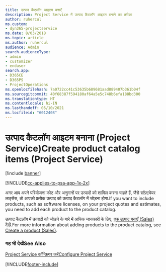 ```yaml
---
title: उत्पाद कैटलॉग आइटम बनाएँ
description: Project Service में उत्पाद कैटलॉग आइटम बनाने का तरीका
author: ruhercul
ms.custom:
- dyn365-projectservice
ms.date: 8/03/2018
ms.topic: article
ms.author: ruhercul
audience: Admin
search.audienceType:
- admin
- customizer
- enduser
search.app:
- D365CE
- D365PS
- ProjectOperations
ms.openlocfilehash: 7a0722cc41c53635b689681aad889407b361b04f
ms.sourcegitcommit: 40f68387f594180af64a5e5c748b6efa188bd300
ms.translationtype: HT
ms.contentlocale: hi-IN
ms.lasthandoff: 05/10/2021
ms.locfileid: "6012408"
---
```

# <a name="create-product-catalog-items-project-service"></a><span data-ttu-id="ae04f-103">उत्पाद कैटलॉग आइटम बनाना (Project Service)</span><span class="sxs-lookup"><span data-stu-id="ae04f-103">Create product catalog items (Project Service)</span></span>

[!include [banner](../includes/psa-now-project-operations.md)]

[!INCLUDE[cc-applies-to-psa-app-1x-2x](../includes/cc-applies-to-psa-app-1x-2x.md)]

<span data-ttu-id="ae04f-104">अगर आप अपने परियोजना कोट और अनुमानों पर उत्पादों को शामिल करना चाहते हैं, जैसे सॉफ़्टवेयर लाइसेंस, तो आपको प्रत्येक उत्पाद को उत्पाद कैटलॉग में जोड़ना होगा.</span><span class="sxs-lookup"><span data-stu-id="ae04f-104">If you want to include products, such as software licenses, on your project quotes and estimates, you need to add each product to the product catalog.</span></span>  
  
 <span data-ttu-id="ae04f-105">उत्पाद कैटलॉग में उत्पादों को जोड़ने के बारे में अधिक जानकारी के लिए, [एक उत्पाद बनाएँ (Sales)](/dynamics365/sales-enterprise/create-product-sales) देखें.</span><span class="sxs-lookup"><span data-stu-id="ae04f-105">For more information about adding products to the product catalog, see [Create a product (Sales)](/dynamics365/sales-enterprise/create-product-sales).</span></span>  
  
### <a name="see-also"></a><span data-ttu-id="ae04f-106">यह भी देखें</span><span class="sxs-lookup"><span data-stu-id="ae04f-106">See Also</span></span>  
 [<span data-ttu-id="ae04f-107">Project Service कॉन्फ़िगर करें</span><span class="sxs-lookup"><span data-stu-id="ae04f-107">Configure Project Service</span></span>](../psa/configure.md)


[!INCLUDE[footer-include](../includes/footer-banner.md)]
